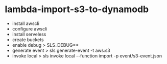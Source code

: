 # lambda-import-s3-to-dynamodb
- install awscli
- configure awscli
- install serveless
- create buckets
- enable debug > SLS_DEBUG=*
- generate event > sls generate-event -t aws:s3
- invoke local > sls invoke local --function import -p event/s3-event.json